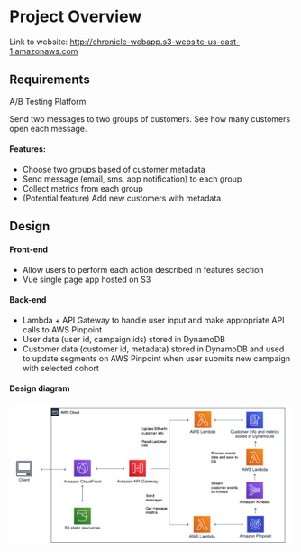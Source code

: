 # Project Overview  
Link to website: http://chronicle-webapp.s3-website-us-east-1.amazonaws.com

## Requirements  
A/B Testing Platform  
 
Send two messages to two groups of customers. See how many customers open each message.  

#### Features:  
- Choose two groups based of customer metadata  
- Send message (email, sms, app notification) to each group  
- Collect metrics from each group  
- (Potential feature) Add new customers with metadata  

## Design  
#### Front-end  
- Allow users to perform each action described in features section
- Vue single page app hosted on S3

#### Back-end 
- Lambda + API Gateway to handle user input and make appropriate API calls to AWS Pinpoint
- User data (user id, campaign ids) stored in DynamoDB
- Customer data (customer id, metadata) stored in DynamoDB and used to update segments on AWS Pinpoint when user submits new campaign with selected cohort

#### Design diagram  
![architecture](architecture.png)